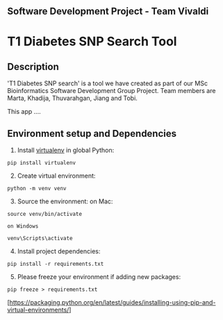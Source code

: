 ##  Software Development Project - Team Vivaldi
# T1 Diabetes SNP Search Tool

## Description
'T1 Diabetes SNP search' is a tool we have created as part of our MSc Bioinformatics Software Development Group Project. 
Team members are Marta, Khadija, Thuvarahgan, Jiang and Tobi. 

This app ....





## Environment setup and Dependencies

1. Install [virtualenv](https://pypi.org/project/virtualenv/) in global Python:

```shell
pip install virtualenv
```

2. Create virtual environment:

```shell
python -m venv venv
```

3. Source the environment:
    on Mac:
```shell
source venv/bin/activate
```

    on Windows
```shell
venv\Scripts\activate
```

4. Install project dependencies:

```shell
pip install -r requirements.txt
```

5. Please freeze your environment if adding new packages:

```shell
pip freeze > requirements.txt
``` 

[https://packaging.python.org/en/latest/guides/installing-using-pip-and-virtual-environments/]



